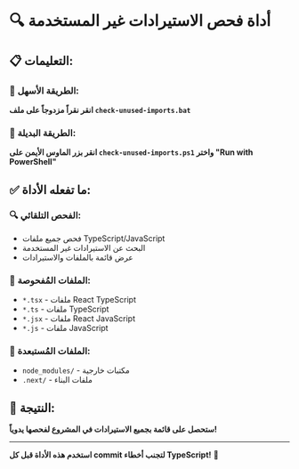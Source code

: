 # 🔍 أداة فحص الاستيرادات غير المستخدمة

## 📋 التعليمات:

### 🎯 الطريقة الأسهل:
**انقر نقراً مزدوجاً على ملف `check-unused-imports.bat`**

### 🔧 الطريقة البديلة:
**انقر بزر الماوس الأيمن على `check-unused-imports.ps1` واختر "Run with PowerShell"**

## ✅ ما تفعله الأداة:

### 🔍 **الفحص التلقائي:**
- فحص جميع ملفات TypeScript/JavaScript
- البحث عن الاستيرادات غير المستخدمة
- عرض قائمة بالملفات والاستيرادات

### 📁 **الملفات المُفحوصة:**
- `*.tsx` - ملفات React TypeScript
- `*.ts` - ملفات TypeScript
- `*.jsx` - ملفات React JavaScript
- `*.js` - ملفات JavaScript

### 🚫 **الملفات المُستبعدة:**
- `node_modules/` - مكتبات خارجية
- `.next/` - ملفات البناء

## 🎯 **النتيجة:**
**ستحصل على قائمة بجميع الاستيرادات في المشروع لفحصها يدوياً!**

---

**استخدم هذه الأداة قبل كل commit لتجنب أخطاء TypeScript!** 🚀
